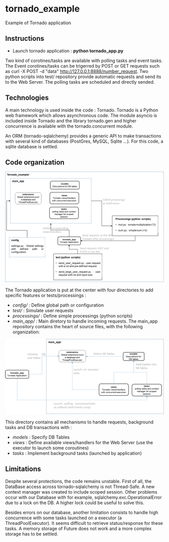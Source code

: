# tornado_example

Example of Tornado application

## Instructions

* Launch tornado application : **python tornado_app.py**

Two kind of corotines/tasks are available with polling tasks and event tasks. The Event corotines/tasks can be trigerred by POST or GET requests such as curl -X POST -d "data" http://127.0.0.1:8888/number_request. Two python scripts into test/ repository provide automatic requests and send its to the Web Server. The polling tasks are scheduled and directly sended.


## Technologies

A main technology is used inside the code : Tornado. Tornado is a Python web framework which allows asynchronous code. The module asyncio is included inside Tornado and the library tornado.gen and higher concurrence is available with the tornado.concurrent module.

An ORM (tornado-sqlalchemy) provides a generic API to make transactions with several kind of databases (PostGres, MySQL, Sqlite ...). For this code, a sqlite database is settled.

## Code organization

![Tornado directory : ](./img/Rep_Tornado.png?raw=true "Tornado directory/")


The Tornado application is put at the center with four directories to add specific features or tests/processings :
* *config/* : Define global path or configuration
* *test/* : Simulate user requests
* *processings/* : Define simple processings (python scripts)
* *main_app/* : Main diretory to handle incoming requests.
The main_app repository contains the heart of source files, with the following organization:


![MainApp directory : ](./img/Rep_mainApp.png?raw=true "MainApp directory/")

This directory contains all mechanisms to handle requests, background tasks and DB transactions with :
* *models* : Specify DB Tables
* *views* : Define available views/handlers for the Web Server (use the executor to launch some coroutines)
* *tasks* : Implement background tasks (launched by application)



## Limitations
Despite several protections, the code remains unstable. First of all, the DataBase access across tornado-sqlalchemy is not Thread-Safe. A new context manager was created to include scoped session. Other problems occur with our Database with for example, sqlalchemy.exc.OperationalError due to a lock on the DB. A higher lock could be useful to solve this.

Besides errors on our database, another limitation consists to handle high concurrence with some tasks launched on a executor (a ThreadPoolExecutor). It seems difficult to retrieve status/response for these tasks. A memory storage of Future does not work and a more complex storage has to be settled.  

